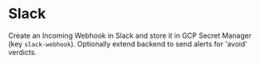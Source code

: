 # Slack
Create an Incoming Webhook in Slack and store it in GCP Secret Manager (key `slack-webhook`).
Optionally extend backend to send alerts for 'avoid' verdicts.
